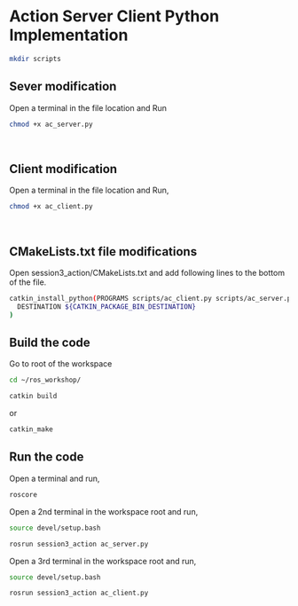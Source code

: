 # Action Server Client Python Implementation

```sh
mkdir scripts
```

## Sever modification

Open a terminal in the file location and Run

```sh
chmod +x ac_server.py
```

<br>

## Client modification

Open a terminal in the file location and Run,

```sh
chmod +x ac_client.py
```
<br>

## CMakeLists.txt file modifications

Open session3_action/CMakeLists.txt and add following lines to the bottom of the file.

```sh
catkin_install_python(PROGRAMS scripts/ac_client.py scripts/ac_server.py
  DESTINATION ${CATKIN_PACKAGE_BIN_DESTINATION}
)

```

## Build the code 

Go to root of the workspace

```sh
cd ~/ros_workshop/
```
```sh
catkin build
```
or
```sh
catkin_make
```

## Run the code

Open a terminal and run,

```sh
roscore
```

Open a 2nd terminal in the workspace root and run,
	
```sh
source devel/setup.bash
```
```sh
rosrun session3_action ac_server.py
```

Open a 3rd terminal in the workspace root and run,

```sh
source devel/setup.bash
```
```sh
rosrun session3_action ac_client.py
```